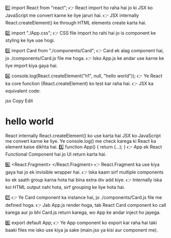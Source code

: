 1️⃣ import React from "react";
👉 React import ho raha hai jo ki JSX ko JavaScript me convert karne ke liye jaruri hai.
👉 JSX internally React.createElement() ke through HTML elements create karta hai.

2️⃣ import "./App.css";
👉 CSS file import ho rahi hai jo is component ke styling ke liye use hogi.

3️⃣ import Card from "./components/Card";
👉 Card ek alag component hai, jo ./components/Card.js file me hoga.
👉 Isko App.js ke andar use karne ke liye import kiya gaya hai.

4️⃣ console.log(React.createElement("h1", null, "hello world"));
👉 Ye React ka core function (React.createElement) ko test kar raha hai.
👉 JSX ka equivalent code:

jsx
Copy
Edit
<h1>hello world</h1>
React internally React.createElement() ko use karta hai JSX ko JavaScript me convert karne ke liye.
Ye console.log() me check karega ki React ka element kaise dikhta hai.
5️⃣ function App() { return (...); }
👉 App ek React Functional Component hai jo UI return karta hai.

6️⃣ <React.Fragment> <Card /> </React.Fragment>
👉 React.Fragment ka use kiya gaya hai jo ek invisible wrapper hai.
👉 Iska kaam sirf multiple components ko ek saath group karna hota hai bina extra div add kiye.
👉 Internally iska koi HTML output nahi hota, sirf grouping ke liye hota hai.

7️⃣ <Card />
👉 Ye Card component ka instance hai, jo ./components/Card.js file me defined hoga.
👉 Jab App.js render hoga, tab React Card component ko call karega aur jo bhi Card.js return karega, wo App ke andar inject ho jayega.

8️⃣ export default App;
👉 Ye App component ko export kar raha hai taki baaki files me isko use kiya ja sake (main.jsx ya kisi aur component me).

